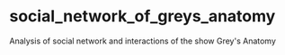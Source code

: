 # social_network_of_greys_anatomy
Analysis of social network and interactions of the show Grey's Anatomy
